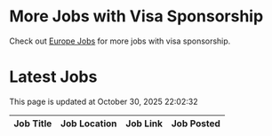 # More Jobs with Visa Sponsorship

Check out [Europe Jobs](https://github.com/sureshparimi/europejobs#latest-jobs) for more jobs with visa sponsorship.

# Latest Jobs

This page is updated at October 30, 2025 22:02:32

| Job Title | Job Location | Job Link | Job Posted |
| --- | --- | --- | --- |
